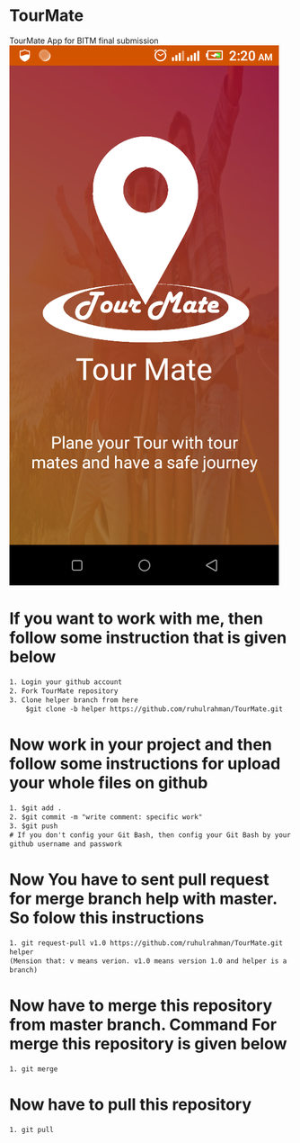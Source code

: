 # TourMate
TourMate App for BITM final submission
![](logo.png)
# If you want to work with me, then follow some instruction that is given below
	1. Login your github account
	2. Fork TourMate repository
	3. Clone helper branch from here
 		$git clone -b helper https://github.com/ruhulrahman/TourMate.git
	
# Now work in your project and then follow some instructions for upload your whole files on github
	1. $git add .
	2. $git commit -m "write comment: specific work"
	3. $git push
	# If you don't config your Git Bash, then config your Git Bash by your github username and passwork
	
# Now You have to sent pull request for merge branch help with master. So folow this instructions
	1. git request-pull v1.0 https://github.com/ruhulrahman/TourMate.git helper
	(Mension that: v means verion. v1.0 means version 1.0 and helper is a branch)
# Now have to merge this repository from master branch. Command For merge this repository is given below
	1. git merge
# Now have to pull this repository
	1. git pull
